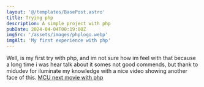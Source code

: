 ```yaml
---
layout: '@/templates/BasePost.astro'
title: Trying php
description: A simple project with php
pubDate: 2024-04-04T00:19:00Z
imgSrc: '/assets/images/phplogo.webp'
imgAlt: 'My first experience with php'
---
```


Well, is my first try with php, and im not sure how im feel with that because a long time i was hear talk about it somes not good commends, but thank to midudev for iluminate my knowledge with a nice video showing another face of this.
<a href="https://app-marvel-movies.zeabur.app/">MCU next movie with php</a>
